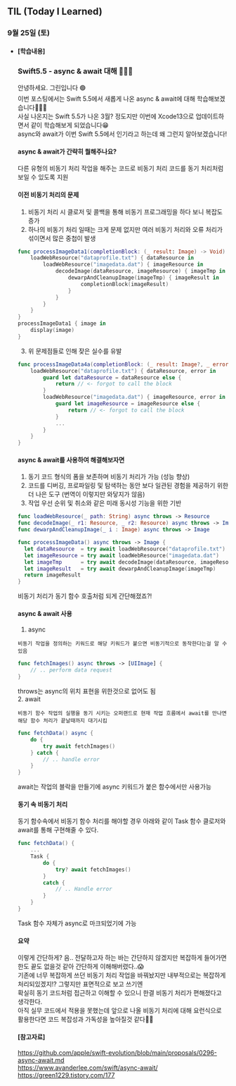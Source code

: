 ## TIL (Today I Learned)

### 9월 25일 (토)

- #### [학습내용]
  
  ### Swift5.5 - async & await 대해 🧑🏻‍💻   
  
  안녕하세요. 그린입니다 🟢   
  이번 포스팅에서는 Swift 5.5에서 새롭게 나온 async & await에 대해 학습해보겠습니다🧑🏻‍💻   
  사실 나온지는 Swift 5.5가 나온 3월? 정도지만 이번에 Xcode13으로 업데이트하면서 같이 학습해보게 되었습니다😁   
  async와 await가 이번 Swift 5.5에서 인기라고 하는데 왜 그런지 알아보겠습니다!   

  #### async & await가 간략히 뭘해주나요?   
  다른 유형의 비동기 처리 작업을 해주는 코드로 비동기 처리 코드를 동기 처리처럼 보일 수 있도록 지원   

  #### 이전 비동기 처리의 문제   
    1. 비동기 처리 시 클로저 및 콜백을 통해 비동기 프로그래밍을 하다 보니 복잡도 증가   
    2. 하나의 비동기 처리 일때는 크게 문제 없지만 여러 비동기 처리와 오류 처리가 섞이면서 많은 중첩이 발생 
    ```swift  
    func processImageData1(completionBlock: (_ result: Image) -> Void) {
        loadWebResource("dataprofile.txt") { dataResource in
            loadWebResource("imagedata.dat") { imageResource in
                decodeImage(dataResource, imageResource) { imageTmp in
                    dewarpAndCleanupImage(imageTmp) { imageResult in
                        completionBlock(imageResult)
                    }
                }
            }
        }
    }  
    processImageData1 { image in
        display(image)
    }
    ```
    3. 위 문제점들로 인해 잦은 실수를 유발   
    ```swift
    func processImageData4a(completionBlock: (_ result: Image?, _ error: Error?) -> Void) {
        loadWebResource("dataprofile.txt") { dataResource, error in
            guard let dataResource = dataResource else {
                return // <- forgot to call the block
            }
            loadWebResource("imagedata.dat") { imageResource, error in
                guard let imageResource = imageResource else {
                    return // <- forgot to call the block
                }
                ...
            }
        }
    }
    ```

  #### async & await를 사용하여 해결해보자면   
    1. 동기 코드 형식의 폼을 보존하며 비동기 처리가 가능 (성능 향상)   
    2. 코드를 디버깅, 프로파일링 및 탐색하는 동안 보다 일관된 경험을 제공하기 위한 더 나은 도구 (번역이 이렇지만 와닿지가 않음)   
    3. 작업 우선 순위 및 취소와 같은 미래 동시성 기능을 위한 기반   
    ```swift
    func loadWebResource(_ path: String) async throws -> Resource
    func decodeImage(_ r1: Resource, _ r2: Resource) async throws -> Image
    func dewarpAndCleanupImage(_ i : Image) async throws -> Image
  
    func processImageData() async throws -> Image {
      let dataResource  = try await loadWebResource("dataprofile.txt")
      let imageResource = try await loadWebResource("imagedata.dat")
      let imageTmp      = try await decodeImage(dataResource, imageResource)
      let imageResult   = try await dewarpAndCleanupImage(imageTmp)
      return imageResult
    }
    ```
  비동기 처리가 동기 함수 호출처럼 되게 간단해졌죠?!   

  #### async & await 사용   
    1. async   
  
      비동기 작업을 정의하는 키워드로 해당 키워드가 붙으면 비동기적으로 동작한다는걸 알 수 있음   
    ```swift
    func fetchImages() async throws -> [UIImage] {
        // .. perform data request
    }
    ```
    throws는 async의 위치 표현을 위한것으로 없어도 됨   
    2. await   
  
      비동기 함수 작업의 실행을 동기 시키는 오퍼랜드로 현재 작업 흐름에서 await를 만나면 해당 함수 처리가 끝날때까지 대기시킴   
    ```swift
    func fetchData() async {
        do {
            try await fetchImages()
        } catch {
            // .. handle error
        }
    }
    ```
    await는 작업의 블락을 만들기에 async 키워드가 붙은 함수에서만 사용가능   
  
  #### 동기 속 비동기 처리   
  동기 함수속에서 비동기 함수 처리를 해야할 경우 아래와 같이 Task 함수 클로저와 await를 통해 구현해줄 수 있다.   
  ```swift
  func fetchData() {
      ...
      Task {
          do {
              try? await fetchImages()
          }
          catch {
              // .. Handle error
          }
      }
  }
  ```
  Task 함수 자체가 async로 마크되었기에 가능   
  
  #### 요약   
  이렇게 간단하게? 음.. 전달하고자 하는 바는 간단하지 않겠지만 복잡하게 들어가면 한도 끝도 없을것 같아 간단하게 이해해버렸다..😱   
  기존에 너무 복잡하게 쓰던 비동기 처리 작업을 바꿔놨지만 내부적으로는 복잡하게 처리되있겠지!? 그렇지만 표면적으로 보고 쓰기엔   
  확실히 동기 코드처럼 접근하고 이해할 수 있으니 한결 비동기 처리가 편해졌다고 생각한다.   
  아직 실무 코드에서 적용을 못했는데 앞으로 나올 비동기 처리에 대해 요런식으로 활용한다면 코드 복잡성과 가독성을 높아질것 같다👍🏻   
  
  #### [참고자료]   
  https://github.com/apple/swift-evolution/blob/main/proposals/0296-async-await.md   
  https://www.avanderlee.com/swift/async-await/   
  https://green1229.tistory.com/177   
  
  
